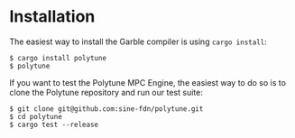 # Installation

The easiest way to install the Garble compiler is using `cargo install`:

```
$ cargo install polytune
$ polytune
```


If you want to test the Polytune MPC Engine, the easiest way to do so is to clone the Polytune repository and run our test suite:

```
$ git clone git@github.com:sine-fdn/polytune.git
$ cd polytune
$ cargo test --release
```

